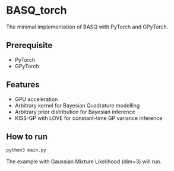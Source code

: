 # BASQ_torch

The minimal implementation of BASQ with PyTorch and GPyTorch. 

## Prerequisite
- PyTorch
- GPyTorch

## Features
- GPU acceleration
- Arbitrary kernel for Bayesian Quadrature modelling
- Arbitrary prior distribution for Bayesian inference
- KISS-GP with LOVE for constant-time GP variance inference

## How to run
```python
python3 main.py
```

The example with Gaussian Mixture Likelihood (dim=3) will run.
